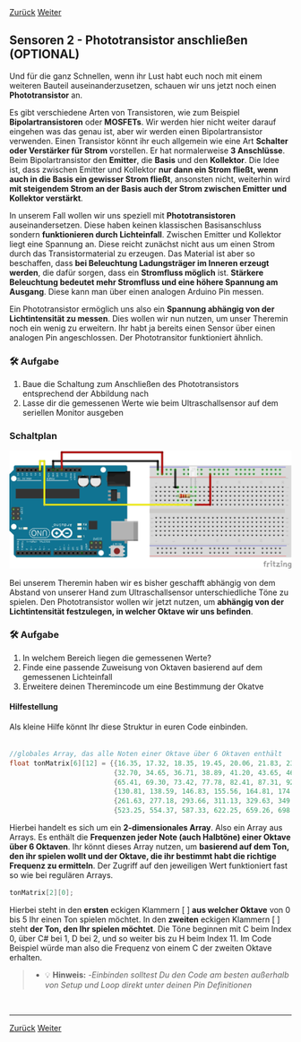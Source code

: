 <link rel="stylesheet" href="assets/css/custom.css?v=2">

<div class="nav-container">
  <a href="Sensoren1" class="button">Zurück</a>
  <a href="Theremin" class="button">Weiter</a>
</div>

## Sensoren 2 - Phototransistor anschließen (OPTIONAL)

Und für die ganz Schnellen, wenn ihr Lust habt euch noch mit einem weiteren Bauteil auseinanderzusetzen, schauen wir uns jetzt noch einen **Phototransistor** an.

Es gibt verschiedene Arten von Transistoren, wie zum Beispiel **Bipolartransistoren** oder **MOSFETs**. Wir werden hier nicht weiter darauf eingehen was das genau ist, aber wir werden einen Bipolartransistor verwenden.
Einen Transistor könnt ihr euch allgemein wie eine Art **Schalter oder Verstärker für Strom** vorstellen. Er hat normalerweise **3 Anschlüsse**. Beim Bipolartransistor den **Emitter**, die **Basis** und den **Kollektor**. Die Idee ist, dass zwischen Emitter und Kollektor **nur dann ein Strom fließt, wenn auch in die Basis ein gewisser Strom fließt**, ansonsten nicht, weiterhin wird **mit steigendem Strom an der Basis auch der Strom zwischen Emitter und Kollektor verstärkt**.

In unserem Fall wollen wir uns speziell mit **Phototransistoren** auseinandersetzen. Diese haben keinen klassischen Basisanschluss sondern **funktionieren durch Lichteinfall**. Zwischen Emitter und Kollektor liegt eine Spannung an. Diese reicht zunächst nicht aus um einen Strom durch das Transistormaterial zu erzeugen. Das Material ist aber so beschaffen, dass **bei Beleuchtung Ladungsträger im Inneren erzeugt werden**, die dafür sorgen, dass ein **Stromfluss möglich** ist. **Stärkere Beleuchtung bedeutet mehr Stromfluss und eine höhere Spannung am Ausgang**. Diese kann man über einen analogen Arduino Pin messen.


Ein Phototransistor ermöglich uns also ein **Spannung abhängig von der Lichtintensität zu messen**. Dies wollen wir nun nutzen, um unser Theremin noch ein wenig zu erweitern. Ihr habt ja bereits einen Sensor über einen analogen Pin angeschlossen. Der Phototransitor funktioniert ähnlich.

<div class="aufgabe">
<h3>🛠️ Aufgabe</h3>
<ol>
  <li>Baue die Schaltung zum Anschließen des Phototransistors entsprechend der Abbildung nach</li>
  <li>Lasse dir die gemessenen Werte wie beim Ultraschallsensor auf dem seriellen Monitor ausgeben</li>
</ol>
</div>

### Schaltplan

<div class="schaltplan-box">
  <img src="img/photransistor_aufbau.jpg" alt="Schaltplan Phototransistor">
</div>


Bei unserem Theremin haben wir es bisher geschafft abhängig von dem Abstand von unserer Hand zum Ultraschallsensor unterschiedliche Töne zu spielen. Den Phototransistor wollen wir jetzt nutzen, um **abhängig von der Lichtintensität festzulegen, in welcher Oktave wir uns befinden**.

<div class="aufgabe">
<h3>🛠️ Aufgabe</h3>
<ol>
  <li>In welchem Bereich liegen die gemessenen Werte?</li>
  <li>Finde eine passende Zuweisung von Oktaven basierend auf dem gemessenen Lichteinfall</li>
  <li>Erweitere deinen Theremincode um eine Bestimmung der Okatve</li>
</ol>
</div>

#### Hilfestellung
Als kleine Hilfe könnt Ihr diese Struktur in euren Code einbinden.

```cpp

//globales Array, das alle Noten einer Oktave über 6 Oktaven enthält
float tonMatrix[6][12] = {{16.35, 17.32, 18.35, 19.45, 20.06, 21.83, 23.12, 24.50, 25.96, 27.50, 29.14, 30.87},
                          {32.70, 34.65, 36.71, 38.89, 41.20, 43.65, 46.25, 49.00, 51.91, 55.00, 58.27,61.74},
                          {65.41, 69.30, 73.42, 77.78, 82.41, 87.31, 92.50, 98.00, 103.83, 110.00, 116.54, 123.47},
                          {130.81, 138.59, 146.83, 155.56, 164.81, 174.61, 185.00, 196.00, 207.65, 220.00, 233.08, 246.94},
                          {261.63, 277.18, 293.66, 311.13, 329.63, 349.23, 369.99, 392.00, 415.30, 440.00, 466.16, 493.88},
                          {523.25, 554.37, 587.33, 622.25, 659.26, 698.46, 739.99, 783.99, 830.61, 880.00, 932.33, 987.77}};
```

Hierbei handelt es sich um ein **2-dimensionales Array**. Also ein Array aus Arrays. Es enthält die **Frequenzen jeder Note (auch Halbtöne) einer Oktave über 6 Oktaven**. Ihr könnt dieses Array nutzen, um **basierend auf dem Ton, den ihr spielen wollt und der Oktave, die ihr bestimmt habt die richtige Frequenz zu ermitteln**. Der Zugriff auf den jeweiligen Wert funktioniert fast so wie bei regulären Arrays.

```cpp
tonMatrix[2][0];
```

Hierbei steht in den **ersten** eckigen Klammern [ ] **aus welcher Oktave** von 0 bis 5 Ihr einen Ton spielen möchtet. In den **zweiten** eckigen Klammern [ ] steht **der Ton, den Ihr spielen möchtet**. Die Töne beginnen mit C beim Index 0, über C# bei 1, D bei 2, und so weiter bis zu H beim Index 11.
Im Code Beispiel würde man also die Frequenz von einem C der zweiten Oktave erhalten.

> - 💡 **Hinweis:**
> -*Einbinden solltest Du den Code am besten außerhalb von Setup und Loop direkt unter deinen Pin Definitionen*





<p class="spacing-1">&nbsp;</p>

---


<div class="nav-container">
  <a href="Sensoren1" class="button">Zurück</a>
  <a href="Theremin" class="button">Weiter</a>
</div>

